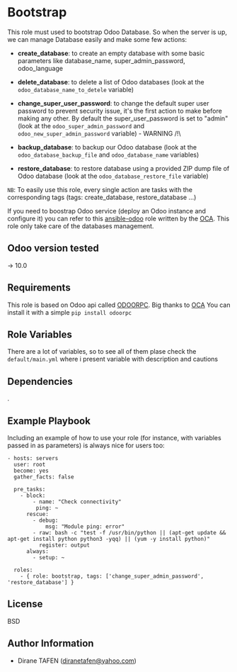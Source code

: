 Bootstrap
=========

This role must used to bootstrap Odoo Database. So when the server is up, we can manage Database easily and make some few actions:

* **create_database**: to create an empty database with some basic parameters like database_name, super_admin_password, odoo_language

* **delete_database**: to delete a list of Odoo databases (look at the `odoo_database_name_to_detele` variable)

* **change_super_user_password**: to change the default super user password to prevent security issue, it's the first action to make before making any other. By default the super_user_password is set to "admin" (look at the `odoo_super_admin_password` and `odoo_new_super_admin_password` variable) - WARNING /!\

* **backup_database**: to backup our Odoo database (look at the `odoo_database_backup_file` and `odoo_database_name` variables)

* **restore_database**: to restore database using a provided ZIP dump file of Odoo database (look at the `odoo_database_restore_file` variable)

`NB`: To easily use this role, every single action are tasks with the corresponding tags (tags: create_database, restore_database ...)

If you need to boostrap Odoo service (deploy an Odoo instance and configure it) you can refer to this [ansible-odoo](https://github.com/OCA/ansible-odoo) role written by the [OCA](https://github.com/OCA).
This role only take care of the databases management.

Odoo version tested
-------------------
-> 10.0

Requirements
------------

This role is based on Odoo api called [ODOORPC](https://github.com/OCA/odoorpc). Big thanks to [OCA](https://github.com/OCA)
You can install it with a simple `pip install odoorpc` 

Role Variables
--------------

There are a lot of variables, so to see all of them plase check the `default/main.yml` where i present variable with description and cautions

Dependencies
------------

.

Example Playbook
----------------

Including an example of how to use your role (for instance, with variables passed in as parameters) is always nice for users too:

    - hosts: servers
      user: root
      become: yes
      gather_facts: false

      pre_tasks:
        - block:
            - name: "Check connectivity"
             ping: ~
          rescue:
            - debug:
                msg: "Module ping: error"
            - raw: bash -c "test -f /usr/bin/python || (apt-get update && apt-get install python python3 -yqq) || (yum -y install python)"
              register: output
          always:
            - setup: ~

      roles:
        - { role: bootstrap, tags: ['change_super_admin_password', 'restore_database'] }

License
-------

BSD

Author Information
------------------

- Dirane TAFEN (diranetafen@yahoo.com)
